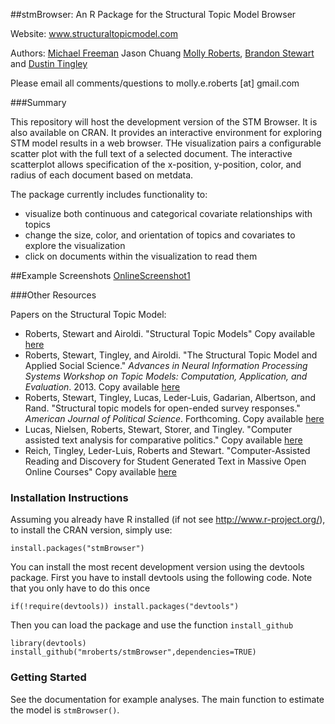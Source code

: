 ##stmBrowser: An R Package for the Structural Topic Model Browser

Website: www.structuraltopicmodel.com

Authors: [Michael Freeman](http://mfviz.com) Jason Chuang [Molly Roberts](http://margaretroberts.net), [Brandon Stewart](http://scholar.harvard.edu/bstewart) and [Dustin Tingley](http://scholar.harvard.edu/dtingley)

Please email all comments/questions to molly.e.roberts [at] gmail.com

###Summary

This repository will host the development version of the STM Browser.  It is also available on CRAN. It provides an interactive environment for exploring STM model results in a web browser.  THe visualization pairs a configurable scatter plot with the full text of a selected document.  The interactive scatterplot allows specification of the x-position, y-position, color, and radius of each document based on metdata.  

The package currently includes functionality to:
* visualize both continuous and categorical covariate relationships with topics
* change the size, color, and orientation of topics and covariates to explore the visualization
* click on documents within the visualization to read them

##Example Screenshots
[OnlineScreenshot1](inst/stm-viz-master/OnlineScreenshot1.png)

###Other Resources

Papers on the Structural Topic Model:
* Roberts, Stewart and Airoldi. "Structural Topic Models" Copy available [here](http://scholar.harvard.edu/files/bstewart/files/stm.pdf)
* Roberts, Stewart, Tingley, and Airoldi. "The Structural Topic Model and Applied Social Science." *Advances in Neural Information Processing Systems Workshop on Topic Models: Computation, Application, and Evaluation*. 2013. Copy available [here](http://scholar.harvard.edu/files/bstewart/files/stmnips2013.pdf)
* Roberts, Stewart, Tingley, Lucas, Leder-Luis, Gadarian, Albertson, and Rand. "Structural topic models for open-ended survey responses." *American Journal of Political Science*. Forthcoming. Copy available [here](http://scholar.harvard.edu/files/dtingley/files/topicmodelsopenendedexperiments.pdf)
* Lucas, Nielsen, Roberts, Stewart, Storer, and Tingley. "Computer assisted text analysis for comparative politics." Copy available [here](http://scholar.harvard.edu/files/dtingley/files/comparativepoliticstext.pdf)
* Reich, Tingley, Leder-Luis, Roberts and Stewart.  "Computer-Assisted Reading and Discovery for Student Generated Text in Massive Open Online Courses" Copy available [here](http://scholar.harvard.edu/files/dtingley/files/educationwriteup.pdf)

### Installation Instructions
Assuming you already have R installed (if not see http://www.r-project.org/),
to install the CRAN version, simply use:
```
install.packages("stmBrowser")
```
You can install the most recent development version using the devtools package.  First you have 
to install devtools using the following code.  Note that you only have to do this once
```  
if(!require(devtools)) install.packages("devtools")
```   
Then you can load the package and use the function `install_github`

```
library(devtools)
install_github("mroberts/stmBrowser",dependencies=TRUE)
```

### Getting Started
See the documentation for example analyses.  The main function to estimate the model is `stmBrowser()`. 